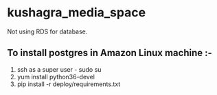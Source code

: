 # kushagra_media_space

Not using RDS for database.
## To install postgres in Amazon Linux machine :-
1. ssh as a super user - sudo su
2. yum install python36-devel
3. pip install -r deploy/requirements.txt
